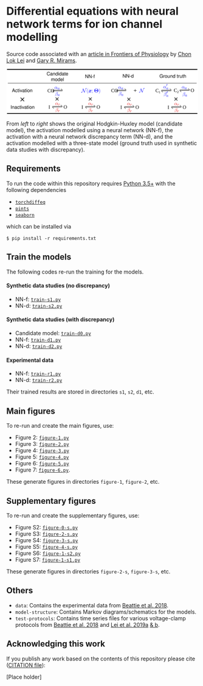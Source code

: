 # Differential equations with neural network terms for ion channel modelling

Source code associated with an [article in Frontiers of Physiology](.) by [Chon Lok Lei](https://chonlei.github.io/) and [Gary R. Mirams](https://www.maths.nottingham.ac.uk/plp/pmzgm/).

![Model structures used in this repository](https://raw.githubusercontent.com/chonlei/neural-ode-ion-channels/main/model-structure/model-structure-2.svg?token=AGL42DWDKBGQ2HF6JEWXOD3ASTU7I)

From _left_ to _right_ shows the original Hodgkin-Huxley model (candidate model), the activation modelled using a neural network (NN-f), the activation with a neural network discrepancy term (NN-d), and the activation modelled with a three-state model (ground truth used in synthetic data studies with discrepancy).


Requirements
------

To run the code within this repository requires [Python 3.5+](https://www.python.org/) with the following dependencies

- [`torchdiffeq`](https://github.com/rtqichen/torchdiffeq)
- [`pints`](https://github.com/pints-team/pints)
- [`seaborn`](https://seaborn.pydata.org)

which can be installed via
```
$ pip install -r requirements.txt
```


Train the models
------

The following codes re-run the training for the models.

#### Synthetic data studies (no discrepancy)

- NN-f: [`train-s1.py`](./train-s1.py)
- NN-d: [`train-s2.py`](./train-s2.py)

#### Synthetic data studies (with discrepancy)

- Candidate model: [`train-d0.py`](./train-d0.py)
- NN-f: [`train-d1.py`](./train-d1.py)
- NN-d: [`train-d2.py`](./train-d2.py)

#### Experimental data

- NN-f: [`train-r1.py`](./train-r1.py)
- NN-d: [`train-r2.py`](./train-r2.py)

Their trained results are stored in directories `s1`, `s2`, `d1`, etc.


Main figures
------

To re-run and create the main figures, use:
- Figure 2: [`figure-1.py`](./figure-1.py)
- Figure 3: [`figure-2.py`](./figure-2.py)
- Figure 4: [`figure-3.py`](./figure-3.py)
- Figure 5: [`figure-4.py`](./figure-4.py)
- Figure 6: [`figure-5.py`](./figure-5.py)
- Figure 7: [`figure-6.py`](./figure-6.py).

These generate figures in directories `figure-1`, `figure-2`, etc.


Supplementary figures
------

To re-run and create the supplementary figures, use:
- Figure S2: [`figure-0-s.py`](./figure-0-s.py)
- Figure S3: [`figure-2-s.py`](./figure-2-s.py)
- Figure S4: [`figure-3-s.py`](./figure-3-s.py)
- Figure S5: [`figure-4-s.py`](./figure-4-s.py)
- Figure S6: [`figure-1-s2.py`](./figure-1-s2.py)
- Figure S7: [`figure-1-s1.py`](./figure-1-s1.py)

These generate figures in directories `figure-2-s`, `figure-3-s`, etc.


Others
------

- `data`: Contains the experimental data from [Beattie et al. 2018](https://doi.org/10.1113/JP276068).
- `model-structure`: Contains Markov diagrams/schematics for the models.
- `test-protocols`: Contains time series files for various voltage-clamp protocols from [Beattie et al. 2018](https://doi.org/10.1113/JP276068) and [Lei et al. 2019a](https://doi.org/10.1016/j.bpj.2019.07.029) [& b](https://doi.org/10.1016/j.bpj.2019.07.030).


Acknowledging this work
------

If you publish any work based on the contents of this repository please cite ([CITATION file](.)):

[Place holder]
